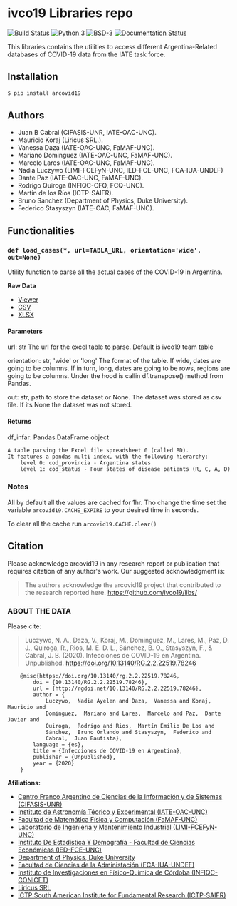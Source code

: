 # ivco19 Libraries repo

[![Build Status](https://travis-ci.org/ivco19/libs.svg?branch=master)](https://travis-ci.org/ivco19/libs)
[![Python 3](https://img.shields.io/badge/python-3.7+-blue.svg)](https://badge.fury.io/py/arcovid19)
[![BSD-3](https://img.shields.io/badge/License-BSD3-blue.svg)](https://tldrlegal.com/license/bsd-3-clause-license-(revised))
[![Documentation Status](https://readthedocs.org/projects/arcovic19/badge/?version=latest)](https://arcovic19.readthedocs.io/en/latest/?badge=latest)



This libraries contains the utilities to access different Argentina-Related databases
of COVID-19 data from the IATE task force.

## Installation

```bash
$ pip install arcovid19
```

## Authors

- Juan B Cabral (CIFASIS-UNR, IATE-OAC-UNC).
- Mauricio Koraj (Liricus SRL.).
- Vanessa Daza (IATE-OAC-UNC, FaMAF-UNC).
- Mariano Dominguez (IATE-OAC-UNC, FaMAF-UNC).
- Marcelo Lares (IATE-OAC-UNC, FaMAF-UNC).
- Nadia Luczywo (LIMI-FCEFyN-UNC, IED-FCE-UNC, FCA-IUA-UNDEF)
- Dante Paz (IATE-OAC-UNC, FaMAF-UNC).
- Rodrigo Quiroga (INFIQC-CFQ, FCQ-UNC).
- Martín de los Ríos (ICTP-SAIFR).
- Bruno Sanchez (Department of Physics, Duke University).
- Federico Stasyszyn (IATE-OAC, FaMAF-UNC).

## Functionalities

### `def load_cases(*, url=TABLA_URL, orientation='wide', out=None)`

Utility function to parse all the actual cases of the COVID-19 in
Argentina.

**Raw Data**

- [Viewer](https://docs.google.com/spreadsheets/d/e/2PACX-1vTfinng5SDBH9RSJMHJk28dUlW3VVSuvqaBSGzU-fYRTVLCzOkw1MnY17L2tWsSOppHB96fr21Ykbyv/pub)
- [CSV](https://docs.google.com/spreadsheets/d/e/2PACX-1vTfinng5SDBH9RSJMHJk28dUlW3VVSuvqaBSGzU-fYRTVLCzOkw1MnY17L2tWsSOppHB96fr21Ykbyv/pub?output=csv)
- [XLSX](https://docs.google.com/spreadsheets/d/e/2PACX-1vTfinng5SDBH9RSJMHJk28dUlW3VVSuvqaBSGzU-fYRTVLCzOkw1MnY17L2tWsSOppHB96fr21Ykbyv/pub?output=xlsx)


#### Parameters

url: str
    The url for the excel table to parse. Default is ivco19 team table

orientation: str, 'wide' or 'long'
    The format of the table. If wide, dates are going to be columns.
    If in turn, long, dates are going to be rows, regions are going to
    be columns. Under the hood is callin df.transpose() method from Pandas.

out: str, path to store the dataset or None.
    The dataset was stored as csv file. If its None the dataset was not
    stored.


#### Returns

df_infar: Pandas.DataFrame object

    A table parsing the Excel file spreadsheet 0 (called BD).
    It features a pandas multi index, with the following hierarchy:
        level 0: cod_provincia - Argentina states
        level 1: cod_status - Four states of disease patients (R, C, A, D)

### Notes

All by default all the values are cached for 1hr. Tho change the time
set the variable `arcovid19.CACHE_EXPIRE` to your desired time in seconds.

To clear all the cache run `arcovid19.CACHE.clear()`


## Citation

Please acknowledge arcovid19 in any research report or publication that requires citation of any author's work.
Our suggested acknowledgment is:

> The authors acknowledge the arcovid19 project that contributed to the research reported here. https://github.com/ivco19/libs/


### ABOUT THE DATA


Please cite:

> Luczywo, N. A., Daza, V., Koraj, M., Dominguez, M., Lares, M., Paz, D. J.,
> Quiroga, R., Rios, M. E. D. L., Sánchez, B. O., Stasyszyn, F., &
> Cabral, J. B. (2020). Infecciones de COVID-19 en Argentina.
> Unpublished. https://doi.org/10.13140/RG.2.2.22519.78246


```
    @misc{https://doi.org/10.13140/rg.2.2.22519.78246,
        doi = {10.13140/RG.2.2.22519.78246},
        url = {http://rgdoi.net/10.13140/RG.2.2.22519.78246},
        author = {
            Luczywo,  Nadia Ayelen and Daza,  Vanessa and Koraj,  Mauricio and
            Dominguez,  Mariano and Lares,  Marcelo and Paz,  Dante Javier and
            Quiroga,  Rodrigo and Rios,  Martín Emilio De Los and
            Sánchez,  Bruno Orlando and Stasyszyn,  Federico and
            Cabral,  Juan Bautista},
        language = {es},
        title = {Infecciones de COVID-19 en Argentina},
        publisher = {Unpublished},
        year = {2020}
    }
```



**Afiliations:**

- [Centro Franco Argentino de Ciencias de la Información y de Sistemas (CIFASIS-UNR)](https://www.cifasis-conicet.gov.ar/)
- [Instituto de Astronomía Téorico y Experimental (IATE-OAC-UNC)](http://iate.oac.uncor.edu/)
- [Facultad de Matemática Física y Computación (FaMAF-UNC)](https://www.famaf.unc.edu.ar/)
- [Laboratorio de Ingeniería y Mantenimiento Industrial (LIMI-FCEFyN-UNC)](https://fcefyn.unc.edu.ar/facultad/secretarias/investigacion-y-posgrado/-investigacion/laboratorio-de-ingenieria-y-mantenimiento-industrial/)
- [Instituto De Estadística Y Demografía - Facultad de Ciencias Económicas (IED-FCE-UNC)](http://www.eco.unc.edu.ar/instituto-de-estadistica-y-demografia)
- [Department of Physics, Duke University](https://phy.duke.edu/)
- [Facultad de Ciencias de la Administación (FCA-IUA-UNDEF)](https://www.iua.edu.ar/)
- [Instituto de Investigaciones en Físico-Química de Córdoba (INFIQC-CONICET)](http://infiqc-fcq.psi.unc.edu.ar/)
- [Liricus SRL](http://www.liricus.com.ar/)
- [ICTP South American Institute for Fundamental Research (ICTP-SAIFR)](ICTP-SAIFR)
